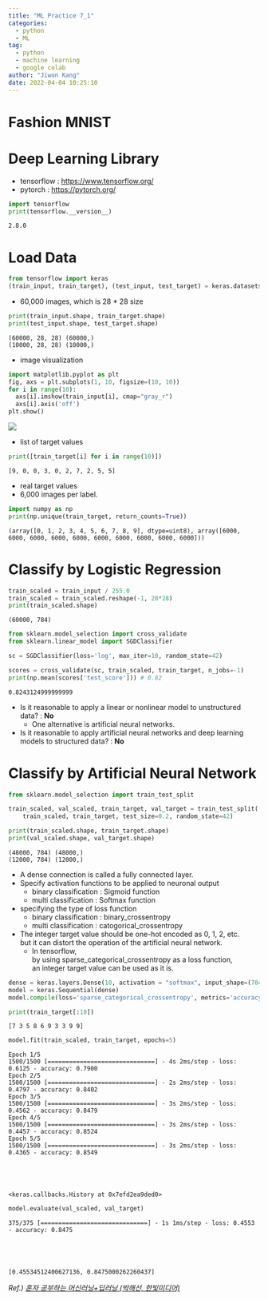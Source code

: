 ```yaml
---
title: "ML Practice 7_1"
categories:
  - python
  - ML
tag:
  - python
  - machine learning
  - google colab
author: "Jiwon Kang"
date: 2022-04-04 10:25:10
---
```


# Fashion MNIST




# Deep Learning Library
- tensorflow : https://www.tensorflow.org/
- pytorch : https://pytorch.org/


```python
import tensorflow
print(tensorflow.__version__)
```

    2.8.0
    

# Load Data


```python
from tensorflow import keras
(train_input, train_target), (test_input, test_target) = keras.datasets.fashion_mnist.load_data()
```

- 60,000 images, which is 28 * 28 size


```python
print(train_input.shape, train_target.shape)
print(test_input.shape, test_target.shape)
```

    (60000, 28, 28) (60000,)
    (10000, 28, 28) (10000,)
    

- image visualization


```python
import matplotlib.pyplot as plt
fig, axs = plt.subplots(1, 10, figsize=(10, 10))
for i in range(10):
  axs[i].imshow(train_input[i], cmap="gray_r")
  axs[i].axis('off')
plt.show()
```


    
![](/images/Python/ML/ML_ch_7_1.png)
    


- list of target values


```python
print([train_target[i] for i in range(10)])
```

    [9, 0, 0, 3, 0, 2, 7, 2, 5, 5]
    

- real target values
- 6,000 images per label.


```python
import numpy as np
print(np.unique(train_target, return_counts=True))
```

    (array([0, 1, 2, 3, 4, 5, 6, 7, 8, 9], dtype=uint8), array([6000, 6000, 6000, 6000, 6000, 6000, 6000, 6000, 6000, 6000]))
    

# Classify by Logistic Regression


```python
train_scaled = train_input / 255.0
train_scaled = train_scaled.reshape(-1, 28*28)
print(train_scaled.shape)
```

    (60000, 784)
    


```python
from sklearn.model_selection import cross_validate
from sklearn.linear_model import SGDClassifier

sc = SGDClassifier(loss='log', max_iter=10, random_state=42)

scores = cross_validate(sc, train_scaled, train_target, n_jobs=-1)
print(np.mean(scores['test_score'])) # 0.82
```

    0.8243124999999999
    

- Is it reasonable to apply a linear or nonlinear model to unstructured data? : **No**
  + One alternative is artificial neural networks.
- Is it reasonable to apply artificial neural networks and deep learning models to structured data? : **No**

# Classify by Artificial Neural Network


```python
from sklearn.model_selection import train_test_split

train_scaled, val_scaled, train_target, val_target = train_test_split(
    train_scaled, train_target, test_size=0.2, random_state=42)
```


```python
print(train_scaled.shape, train_target.shape)
print(val_scaled.shape, val_target.shape)
```

    (48000, 784) (48000,)
    (12000, 784) (12000,)
    

- A dense connection is called a fully connected layer.
- Specify activation functions to be applied to neuronal output
  + binary classification : Sigmoid function
  + multi classification : Softmax function
- specifying the type of loss function
  + binary classification : binary_crossentropy
  + multi classification : catogorical_crossentropy
- The integer target value should be one-hot encoded as 0, 1, 2, etc.<br/>but it can distort the operation of the artificial neural network.
  + In tensorflow,<br/> by using sparse_categorical_crossentropy as a loss function,<br/> an integer target value can be used as it is.


```python
dense = keras.layers.Dense(10, activation = "softmax", input_shape=(784, ))
model = keras.Sequential(dense)
model.compile(loss='sparse_categorical_crossentropy', metrics='accuracy')
```


```python
print(train_target[:10])
```

    [7 3 5 8 6 9 3 3 9 9]
    


```python
model.fit(train_scaled, train_target, epochs=5)
```

    Epoch 1/5
    1500/1500 [==============================] - 4s 2ms/step - loss: 0.6125 - accuracy: 0.7900
    Epoch 2/5
    1500/1500 [==============================] - 2s 2ms/step - loss: 0.4797 - accuracy: 0.8402
    Epoch 3/5
    1500/1500 [==============================] - 3s 2ms/step - loss: 0.4562 - accuracy: 0.8479
    Epoch 4/5
    1500/1500 [==============================] - 3s 2ms/step - loss: 0.4457 - accuracy: 0.8524
    Epoch 5/5
    1500/1500 [==============================] - 3s 2ms/step - loss: 0.4365 - accuracy: 0.8549
    




    <keras.callbacks.History at 0x7efd2ea9ded0>




```python
model.evaluate(val_scaled, val_target)
```

    375/375 [==============================] - 1s 1ms/step - loss: 0.4553 - accuracy: 0.8475
    




    [0.45534512400627136, 0.8475000262260437]



*Ref.) <u> 혼자 공부하는 머신러닝+딥러닝 (박해선, 한빛미디어) <u/>*